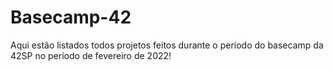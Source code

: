 # Basecamp-42
Aqui estão listados todos projetos feitos durante o período do basecamp da 42SP no período de fevereiro de 2022!
